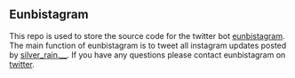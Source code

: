 ## Eunbistagram
This repo is used to store the source code for the twitter bot [eunbistagram](https://twitter.com/eunbistagram).
The main function of eunbistagram is to tweet all instagram updates posted by [silver_rain.__](https://www.instagram.com/silver_rain.__/).
If you have any questions please contact eunbistagram on [twitter](https://twitter.com/eunbistagram).

